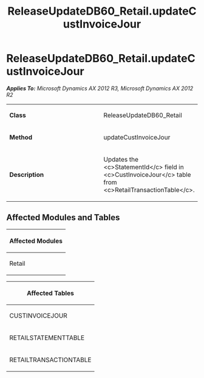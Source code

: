 ﻿---
title: ReleaseUpdateDB60_Retail.updateCustInvoiceJour
TOCTitle: ReleaseUpdateDB60_Retail.updateCustInvoiceJour
ms:assetid: b1887c5a-1e48-a677-e500-30ec4f6e604f
ms:mtpsurl: https://msdn.microsoft.com/en-us/library/JJ736892(v=AX.60)
ms:contentKeyID: 49710576
ms.date: 05/18/2015
mtps_version: v=AX.60
---

# ReleaseUpdateDB60\_Retail.updateCustInvoiceJour 


_**Applies To:** Microsoft Dynamics AX 2012 R3, Microsoft Dynamics AX 2012 R2_

<table>
<colgroup>
<col style="width: 50%" />
<col style="width: 50%" />
</colgroup>
<tbody>
<tr class="odd">
<td><p><strong>Class</strong></p></td>
<td><p>ReleaseUpdateDB60_Retail</p></td>
</tr>
<tr class="even">
<td><p><strong>Method</strong></p></td>
<td><p>updateCustInvoiceJour</p></td>
</tr>
<tr class="odd">
<td><p><strong>Description</strong></p></td>
<td><p>Updates the &lt;c&gt;StatementId&lt;/c&gt; field in &lt;c&gt;CustInvoiceJour&lt;/c&gt; table from &lt;c&gt;RetailTransactionTable&lt;/c&gt;.</p></td>
</tr>
</tbody>
</table>


## Affected Modules and Tables

<table>
<colgroup>
<col style="width: 100%" />
</colgroup>
<thead>
<tr class="header">
<th><p>Affected Modules</p></th>
</tr>
</thead>
<tbody>
<tr class="odd">
<td><p>Retail</p></td>
</tr>
</tbody>
</table>


<table>
<colgroup>
<col style="width: 100%" />
</colgroup>
<thead>
<tr class="header">
<th><p>Affected Tables</p></th>
</tr>
</thead>
<tbody>
<tr class="odd">
<td><p>CUSTINVOICEJOUR</p></td>
</tr>
<tr class="even">
<td><p>RETAILSTATEMENTTABLE</p></td>
</tr>
<tr class="odd">
<td><p>RETAILTRANSACTIONTABLE</p></td>
</tr>
</tbody>
</table>

  


